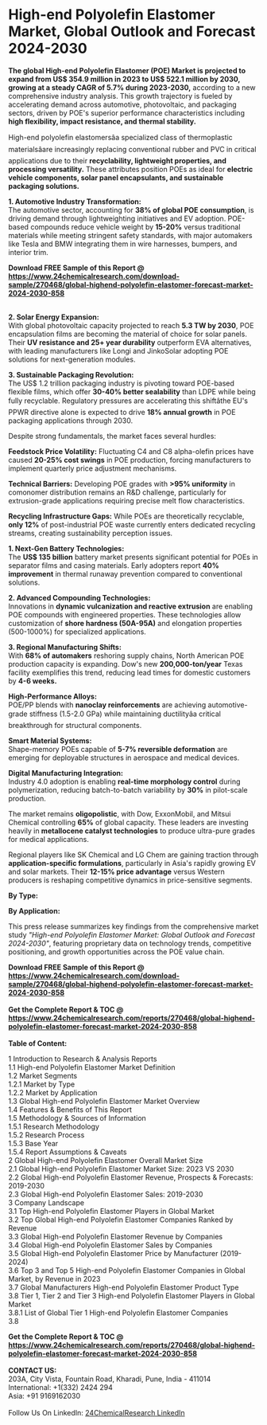 <h1>High-end Polyolefin Elastomer Market, Global Outlook and Forecast 2024-2030</h1><p><strong>The global High-end Polyolefin Elastomer (POE) Market is projected to expand from US$ 354.9 million in 2023 to US$ 522.1 million by 2030, growing at a steady CAGR of 5.7% during 2023-2030,</strong> according to a new comprehensive industry analysis. This growth trajectory is fueled by accelerating demand across automotive, photovoltaic, and packaging sectors, driven by POE's superior performance characteristics including <strong>high flexibility, impact resistance, and thermal stability.</strong></p><p>High-end polyolefin elastomersâa specialized class of thermoplastic materialsâare increasingly replacing conventional rubber and PVC in critical applications due to their <strong>recyclability, lightweight properties, and processing versatility.</strong> These attributes position POEs as ideal for <strong>electric vehicle components, solar panel encapsulants, and sustainable packaging solutions.</strong></p><p><strong>1. Automotive Industry Transformation:</strong><br>
The automotive sector, accounting for <strong>38% of global POE consumption</strong>, is driving demand through lightweighting initiatives and EV adoption. POE-based compounds reduce vehicle weight by <strong>15-20%</strong> versus traditional materials while meeting stringent safety standards, with major automakers like Tesla and BMW integrating them in wire harnesses, bumpers, and interior trim.</p><div><b>Download FREE Sample of this Report @ 
            <a href="https://www.24chemicalresearch.com/download-sample/270468/global-highend-polyolefin-elastomer-forecast-market-2024-2030-858">
            https://www.24chemicalresearch.com/download-sample/270468/global-highend-polyolefin-elastomer-forecast-market-2024-2030-858</a></b></div><br><p><strong>2. Solar Energy Expansion:</strong><br>
With global photovoltaic capacity projected to reach <strong>5.3 TW by 2030</strong>, POE encapsulation films are becoming the material of choice for solar panels. Their <strong>UV resistance and 25+ year durability</strong> outperform EVA alternatives, with leading manufacturers like Longi and JinkoSolar adopting POE solutions for next-generation modules.</p><p><strong>3. Sustainable Packaging Revolution:</strong><br>
The US$ 1.2 trillion packaging industry is pivoting toward POE-based flexible films, which offer <strong>30-40% better sealability</strong> than LDPE while being fully recyclable. Regulatory pressures are accelerating this shiftâthe EU's PPWR directive alone is expected to drive <strong>18% annual growth</strong> in POE packaging applications through 2030.</p><p>Despite strong fundamentals, the market faces several hurdles:</p><p><strong>Feedstock Price Volatility:</strong> Fluctuating C4 and C8 alpha-olefin prices have caused <strong>20-25% cost swings</strong> in POE production, forcing manufacturers to implement quarterly price adjustment mechanisms.</p><p><strong>Technical Barriers:</strong> Developing POE grades with <strong>&gt;95% uniformity</strong> in comonomer distribution remains an R&amp;D challenge, particularly for extrusion-grade applications requiring precise melt flow characteristics.</p><p><strong>Recycling Infrastructure Gaps:</strong> While POEs are theoretically recyclable, <strong>only 12%</strong> of post-industrial POE waste currently enters dedicated recycling streams, creating sustainability perception issues.</p><p><strong>1. Next-Gen Battery Technologies:</strong><br>
The <strong>US$ 135 billion</strong> battery market presents significant potential for POEs in separator films and casing materials. Early adopters report <strong>40% improvement</strong> in thermal runaway prevention compared to conventional solutions.</p><p><strong>2. Advanced Compounding Technologies:</strong><br>
Innovations in <strong>dynamic vulcanization and reactive extrusion</strong> are enabling POE compounds with engineered properties. These technologies allow customization of <strong>shore hardness (50A-95A)</strong> and elongation properties (500-1000%) for specialized applications.</p><p><strong>3. Regional Manufacturing Shifts:</strong><br>
With <strong>68% of automakers</strong> reshoring supply chains, North American POE production capacity is expanding. Dow's new <strong>200,000-ton/year</strong> Texas facility exemplifies this trend, reducing lead times for domestic customers by <strong>4-6 weeks.</strong></p><p><strong>High-Performance Alloys:</strong><br>
    POE/PP blends with <strong>nanoclay reinforcements</strong> are achieving automotive-grade stiffness (1.5-2.0 GPa) while maintaining ductilityâa critical breakthrough for structural components.</p><p><strong>Smart Material Systems:</strong><br>
    Shape-memory POEs capable of <strong>5-7% reversible deformation</strong> are emerging for deployable structures in aerospace and medical devices.</p><p><strong>Digital Manufacturing Integration:</strong><br>
    Industry 4.0 adoption is enabling <strong>real-time morphology control</strong> during polymerization, reducing batch-to-batch variability by <strong>30%</strong> in pilot-scale production.</p><p>The market remains <strong>oligopolistic</strong>, with Dow, ExxonMobil, and Mitsui Chemical controlling <strong>65%</strong> of global capacity. These leaders are investing heavily in <strong>metallocene catalyst technologies</strong> to produce ultra-pure grades for medical applications.</p><p>Regional players like SK Chemical and LG Chem are gaining traction through <strong>application-specific formulations</strong>, particularly in Asia's rapidly growing EV and solar markets. Their <strong>12-15% price advantage</strong> versus Western producers is reshaping competitive dynamics in price-sensitive segments.</p><p><strong>By Type:</strong></p><p><strong>By Application:</strong></p><p>This press release summarizes key findings from the comprehensive market study <em>"High-end Polyolefin Elastomer Market: Global Outlook and Forecast 2024-2030"</em>, featuring proprietary data on technology trends, competitive positioning, and growth opportunities across the POE value chain.</p><div><b>Download FREE Sample of this Report @ 
            <a href="https://www.24chemicalresearch.com/download-sample/270468/global-highend-polyolefin-elastomer-forecast-market-2024-2030-858">
            https://www.24chemicalresearch.com/download-sample/270468/global-highend-polyolefin-elastomer-forecast-market-2024-2030-858</a></b></div><br><div><b>Get the Complete Report & TOC @ 
            <a href="https://www.24chemicalresearch.com/reports/270468/global-highend-polyolefin-elastomer-forecast-market-2024-2030-858">
            https://www.24chemicalresearch.com/reports/270468/global-highend-polyolefin-elastomer-forecast-market-2024-2030-858</a></b></div><br>
            <b>Table of Content:</b><p>1 Introduction to Research & Analysis Reports<br />
    1.1 High-end Polyolefin Elastomer Market Definition<br />
    1.2 Market Segments<br />
        1.2.1 Market by Type<br />
        1.2.2 Market by Application<br />
    1.3 Global High-end Polyolefin Elastomer Market Overview<br />
    1.4 Features & Benefits of This Report<br />
    1.5 Methodology & Sources of Information<br />
        1.5.1 Research Methodology<br />
        1.5.2 Research Process<br />
        1.5.3 Base Year<br />
        1.5.4 Report Assumptions & Caveats<br />
2 Global High-end Polyolefin Elastomer Overall Market Size<br />
    2.1 Global High-end Polyolefin Elastomer Market Size: 2023 VS 2030<br />
    2.2 Global High-end Polyolefin Elastomer Revenue, Prospects & Forecasts: 2019-2030<br />
    2.3 Global High-end Polyolefin Elastomer Sales: 2019-2030<br />
3 Company Landscape<br />
    3.1 Top High-end Polyolefin Elastomer Players in Global Market<br />
    3.2 Top Global High-end Polyolefin Elastomer Companies Ranked by Revenue<br />
    3.3 Global High-end Polyolefin Elastomer Revenue by Companies<br />
    3.4 Global High-end Polyolefin Elastomer Sales by Companies<br />
    3.5 Global High-end Polyolefin Elastomer Price by Manufacturer (2019-2024)<br />
    3.6 Top 3 and Top 5 High-end Polyolefin Elastomer Companies in Global Market, by Revenue in 2023<br />
    3.7 Global Manufacturers High-end Polyolefin Elastomer Product Type<br />
    3.8 Tier 1, Tier 2 and Tier 3 High-end Polyolefin Elastomer Players in Global Market<br />
        3.8.1 List of Global Tier 1 High-end Polyolefin Elastomer Companies<br />
        3.8</p><div><b>Get the Complete Report & TOC @ 
            <a href="https://www.24chemicalresearch.com/reports/270468/global-highend-polyolefin-elastomer-forecast-market-2024-2030-858">
            https://www.24chemicalresearch.com/reports/270468/global-highend-polyolefin-elastomer-forecast-market-2024-2030-858</a></b></div><br><b>CONTACT US:</b><br>
            203A, City Vista, Fountain Road, Kharadi, Pune, India - 411014<br>
            International: +1(332) 2424 294<br>
            Asia: +91 9169162030 <br><br>
            Follow Us On LinkedIn: <a href="https://www.linkedin.com/company/24chemicalresearch/">24ChemicalResearch LinkedIn</a>